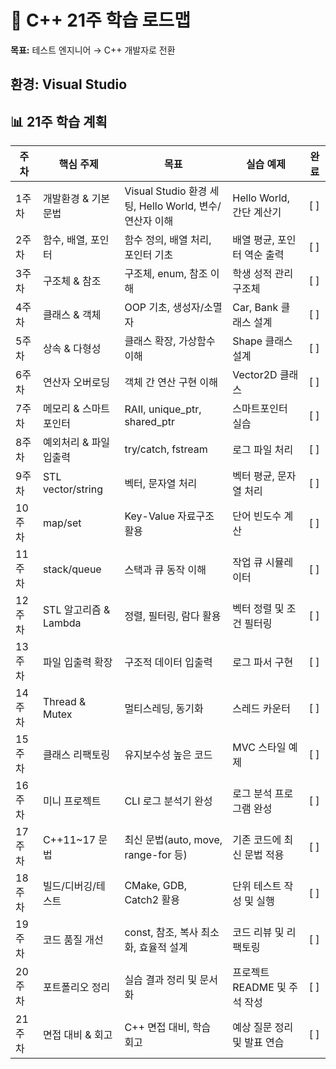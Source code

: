 # 📝 C++ 21주 학습 로드맵

**목표:** 테스트 엔지니어 → C++ 개발자로 전환

**환경:** Visual Studio
---

## 📊 21주 학습 계획

| 주차 | 핵심 주제 | 목표 | 실습 예제 | 완료 |
| --- | --- | --- | --- | --- |
| 1주차 | 개발환경 & 기본 문법 | Visual Studio 환경 세팅, Hello World, 변수/연산자 이해 | Hello World, 간단 계산기 | [ ] |
| 2주차 | 함수, 배열, 포인터 | 함수 정의, 배열 처리, 포인터 기초 | 배열 평균, 포인터 역순 출력 | [ ] |
| 3주차 | 구조체 & 참조 | 구조체, enum, 참조 이해 | 학생 성적 관리 구조체 | [ ] |
| 4주차 | 클래스 & 객체 | OOP 기초, 생성자/소멸자 | Car, Bank 클래스 설계 | [ ] |
| 5주차 | 상속 & 다형성 | 클래스 확장, 가상함수 이해 | Shape 클래스 설계 | [ ] |
| 6주차 | 연산자 오버로딩 | 객체 간 연산 구현 이해 | Vector2D 클래스 | [ ] |
| 7주차 | 메모리 & 스마트포인터 | RAII, unique_ptr, shared_ptr | 스마트포인터 실습 | [ ] |
| 8주차 | 예외처리 & 파일 입출력 | try/catch, fstream | 로그 파일 처리 | [ ] |
| 9주차 | STL vector/string | 벡터, 문자열 처리 | 벡터 평균, 문자열 처리 | [ ] |
| 10주차 | map/set | Key-Value 자료구조 활용 | 단어 빈도수 계산 | [ ] |
| 11주차 | stack/queue | 스택과 큐 동작 이해 | 작업 큐 시뮬레이터 | [ ] |
| 12주차 | STL 알고리즘 & Lambda | 정렬, 필터링, 람다 활용 | 벡터 정렬 및 조건 필터링 | [ ] |
| 13주차 | 파일 입출력 확장 | 구조적 데이터 입출력 | 로그 파서 구현 | [ ] |
| 14주차 | Thread & Mutex | 멀티스레딩, 동기화 | 스레드 카운터 | [ ] |
| 15주차 | 클래스 리팩토링 | 유지보수성 높은 코드 | MVC 스타일 예제 | [ ] |
| 16주차 | 미니 프로젝트 | CLI 로그 분석기 완성 | 로그 분석 프로그램 완성 | [ ] |
| 17주차 | C++11~17 문법 | 최신 문법(auto, move, range-for 등) | 기존 코드에 최신 문법 적용 | [ ] |
| 18주차 | 빌드/디버깅/테스트 | CMake, GDB, Catch2 활용 | 단위 테스트 작성 및 실행 | [ ] |
| 19주차 | 코드 품질 개선 | const, 참조, 복사 최소화, 효율적 설계 | 코드 리뷰 및 리팩토링 | [ ] |
| 20주차 | 포트폴리오 정리 | 실습 결과 정리 및 문서화 | 프로젝트 README 및 주석 작성 | [ ] |
| 21주차 | 면접 대비 & 회고 | C++ 면접 대비, 학습 회고 | 예상 질문 정리 및 발표 연습 | [ ] |
